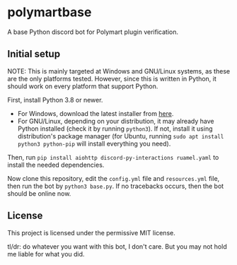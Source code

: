 # polymartbase
 A base Python discord bot for Polymart plugin verification.

## Initial setup
 NOTE: This is mainly targeted at Windows and GNU/Linux systems, as these are the only platforms tested. However, since this is written in Python, it should work on every platform that support Python.

 First, install Python 3.8 or newer. 
 * For Windows, download the latest installer from [here](https://www.python.org/).
 * For GNU/Linux, depending on your distribution, it may already have Python installed (check it by running `python3`). If not, install it using distribution's package manager (for Ubuntu, running `sudo apt install python3 python-pip` will install everything you need).

 Then, run `pip install aiohttp discord-py-interactions ruamel.yaml` to install the needed dependencies.

 Now clone this repository, edit the `config.yml` file and `resources.yml` file, then run the bot by `python3 base.py`. If no tracebacks occurs, then the bot should be online now.

## License
 This project is licensed under the permissive MIT license.
 
 tl/dr: do whatever you want with this bot, I don't care. But you may not hold me liable for what you did.
